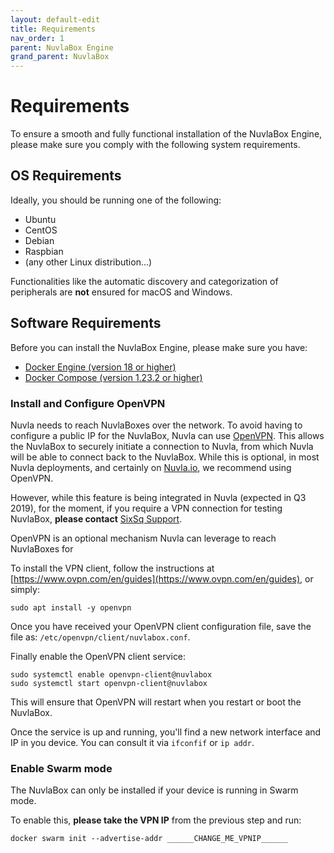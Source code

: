 ```yaml
---
layout: default-edit
title: Requirements
nav_order: 1
parent: NuvlaBox Engine
grand_parent: NuvlaBox
---
```


# Requirements

To ensure a smooth and fully functional installation of the NuvlaBox Engine, please make sure you comply with the following system requirements.


## OS Requirements

Ideally, you should be running one of the following:
  - Ubuntu
  - CentOS
  - Debian
  - Raspbian
  - (any other Linux distribution...)

Functionalities like the automatic discovery and categorization of peripherals are **not** ensured for macOS and Windows.


## Software Requirements

Before you can install the NuvlaBox Engine, please make sure you have:

 - [Docker Engine (version 18 or higher)](https://docs.docker.com/install/#supported-platforms)
 - [Docker Compose (version 1.23.2 or higher)](https://docs.docker.com/compose/install/)
 
### Install and Configure OpenVPN

Nuvla needs to reach NuvlaBoxes over the network. To avoid having to configure a public IP for the NuvlaBox, Nuvla can use [OpenVPN](https://openvpn.net). This allows the NuvlaBox to securely initiate a connection to Nuvla, from which Nuvla will be able to connect back to the NuvlaBox.  While this is optional, in most Nuvla deployments, and certainly on [Nuvla.io](https://nuvla.io), we recommend using OpenVPN.

However, while this feature is being integrated in Nuvla (expected in Q3 2019), for the moment, if you require a VPN connection for testing NuvlaBox, **please contact** [SixSq Support](mailto:support@sixsq.com).

OpenVPN is an optional mechanism Nuvla can leverage to reach NuvlaBoxes for 

To install the VPN client, follow the instructions at [https://www.ovpn.com/en/guides](https://www.ovpn.com/en/guides), or simply:

```
sudo apt install -y openvpn
```

Once you have received your OpenVPN client configuration file, save the file as: `/etc/openvpn/client/nuvlabox.conf`.

Finally enable the OpenVPN client service:

```
sudo systemctl enable openvpn-client@nuvlabox
sudo systemctl start openvpn-client@nuvlabox
``` 
This will ensure that OpenVPN will restart when you restart or boot the NuvlaBox. 

Once the service is up and running, you'll find a new network interface and IP in you device. You can consult it via `ifconfif` or `ip addr`.

### Enable Swarm mode

The NuvlaBox can only be installed if your device is running in Swarm mode. 

To enable this, **please take the VPN IP** from the previous step and run:

```
docker swarm init --advertise-addr ______CHANGE_ME_VPNIP______
``` 


